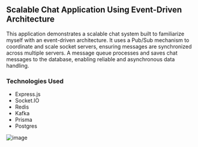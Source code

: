 ## Scalable Chat Application Using Event-Driven Architecture
This application demonstrates a scalable chat system built to familiarize myself with an event-driven architecture. 
It uses a Pub/Sub mechanism to coordinate and scale socket servers, ensuring messages are synchronized across multiple servers. A message queue processes and saves chat messages to the database, enabling reliable and asynchronous data handling.

### Technologies Used
- Express.js
- Socket.IO
- Redis
- Kafka
- Prisma
- Postgres
  
![image](https://github.com/user-attachments/assets/2bccfc78-e64f-4d07-b144-416c3f9a67f9)

